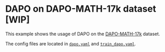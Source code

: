 # DAPO on DAPO-MATH-17k dataset [WIP]

This example shows the usage of DAPO on the [DAPO-MATH-17k](https://huggingface.co/datasets/open-r1/DAPO-Math-17k-Processed) dataset.

The config files are located in [`dapo.yaml`](dapo.yaml) and [`train_dapo.yaml`](train_dapo.yaml).
